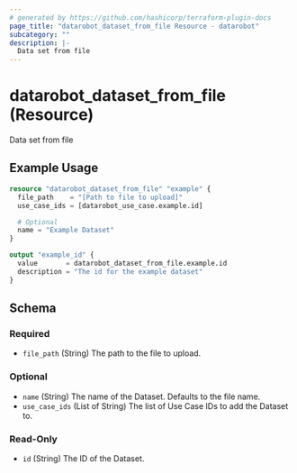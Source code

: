 ```yaml
---
# generated by https://github.com/hashicorp/terraform-plugin-docs
page_title: "datarobot_dataset_from_file Resource - datarobot"
subcategory: ""
description: |-
  Data set from file
---
```


# datarobot_dataset_from_file (Resource)

Data set from file

## Example Usage

```terraform
resource "datarobot_dataset_from_file" "example" {
  file_path    = "[Path to file to upload]"
  use_case_ids = [datarobot_use_case.example.id]

  # Optional
  name = "Example Dataset"
}

output "example_id" {
  value       = datarobot_dataset_from_file.example.id
  description = "The id for the example dataset"
}
```

<!-- schema generated by tfplugindocs -->
## Schema

### Required

- `file_path` (String) The path to the file to upload.

### Optional

- `name` (String) The name of the Dataset. Defaults to the file name.
- `use_case_ids` (List of String) The list of Use Case IDs to add the Dataset to.

### Read-Only

- `id` (String) The ID of the Dataset.
